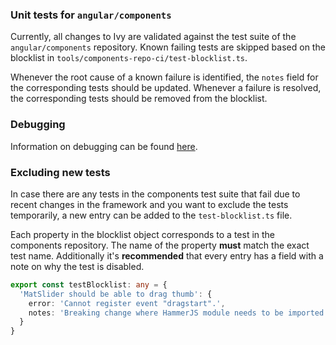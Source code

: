 ### Unit tests for `angular/components`

Currently, all changes to Ivy are validated against the test suite of the
`angular/components` repository. Known failing tests are skipped based on
the blocklist in `tools/components-repo-ci/test-blocklist.ts`.

Whenever the root cause of a known failure is identified, the `notes` field
for the corresponding tests should be updated. Whenever a failure is resolved,
the corresponding tests should be removed from the blocklist.

### Debugging

Information on debugging can be found [here](../../docs/DEBUG_COMPONENTS_REPO_IVY.md).

### Excluding new tests

In case there are any tests in the components test suite that fail due to
recent changes in the framework and you want to exclude the tests temporarily,
a new entry can be added to the `test-blocklist.ts` file.

Each property in the blocklist object corresponds to a test in the components
repository. The name of the property **must** match the exact test name. Additionally
it's **recommended** that every entry has a field with a note on why the test is disabled.

```ts
export const testBlocklist: any = {
  'MatSlider should be able to drag thumb': {
    error: 'Cannot register event "dragstart".',
    notes: 'Breaking change where HammerJS module needs to be imported.'
  }
}
```